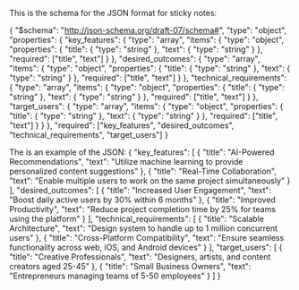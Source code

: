 This is the schema for the JSON format for sticky notes:

{
  "$schema": "http://json-schema.org/draft-07/schema#",
  "type": "object",
  "properties": {
    "key_features": {
      "type": "array",
      "items": {
        "type": "object",
        "properties": {
          "title": { "type": "string" },
          "text": { "type": "string" }
        },
        "required": ["title", "text"]
      }
    },
    "desired_outcomes": {
      "type": "array",
      "items": {
        "type": "object",
        "properties": {
          "title": { "type": "string" },
          "text": { "type": "string" }
        },
        "required": ["title", "text"]
      }
    },
    "technical_requirements": {
      "type": "array",
      "items": {
        "type": "object",
        "properties": {
          "title": { "type": "string" },
          "text": { "type": "string" }
        },
        "required": ["title", "text"]
      }
    },
    "target_users": {
      "type": "array",
      "items": {
        "type": "object",
        "properties": {
          "title": { "type": "string" },
          "text": { "type": "string" }
        },
        "required": ["title", "text"]
      }
    }
  },
  "required": ["key_features", "desired_outcomes", "technical_requirements", "target_users"]
}


The is an example of the JSON:
{
  "key_features": [
    {
      "title": "AI-Powered Recommendations",
      "text": "Utilize machine learning to provide personalized content suggestions"
    },
    {
      "title": "Real-Time Collaboration",
      "text": "Enable multiple users to work on the same project simultaneously"
    }
  ],
  "desired_outcomes": [
    {
      "title": "Increased User Engagement",
      "text": "Boost daily active users by 30% within 6 months"
    },
    {
      "title": "Improved Productivity",
      "text": "Reduce project completion time by 25% for teams using the platform"
    }
  ],
  "technical_requirements": [
    {
      "title": "Scalable Architecture",
      "text": "Design system to handle up to 1 million concurrent users"
    },
    {
      "title": "Cross-Platform Compatibility",
      "text": "Ensure seamless functionality across web, iOS, and Android devices"
    }
  ],
  "target_users": [
    {
      "title": "Creative Professionals",
      "text": "Designers, artists, and content creators aged 25-45"
    },
    {
      "title": "Small Business Owners",
      "text": "Entrepreneurs managing teams of 5-50 employees"
    }
  ]
}
